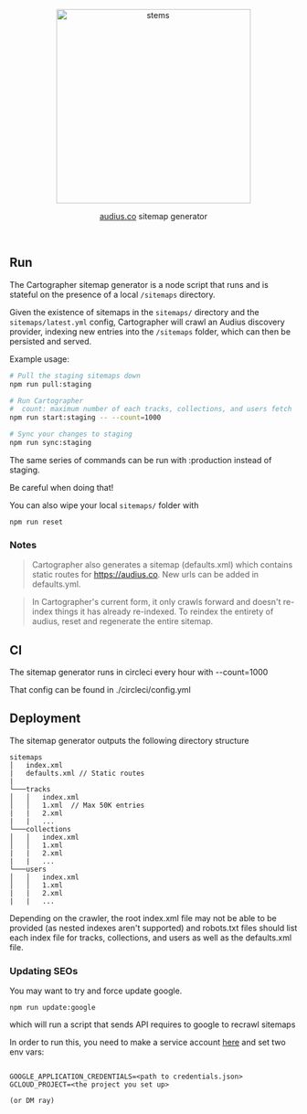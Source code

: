 <p align="center">
  <img src="https://user-images.githubusercontent.com/2731362/77206274-caa93b00-6ab3-11ea-917f-1dd18da6a4b4.png" alt="stems" width="340">

  <p align="center">
    <a href="https://audius.co/sitemaps/index.xml">audius.co</a> sitemap generator
  </p>
</p>

<br/>

## Run

The Cartographer sitemap generator is a node script that runs and is stateful on the presence of a local `/sitemaps` directory.

Given the existence of sitemaps in the `sitemaps/` directory and the `sitemaps/latest.yml` config, Cartographer will crawl an Audius discovery provider, indexing new entries into the `/sitemaps` folder, which can then be persisted and served.

Example usage:
```bash
# Pull the staging sitemaps down
npm run pull:staging

# Run Cartographer
#  count: maximum number of each tracks, collections, and users fetch
npm run start:staging -- --count=1000

# Sync your changes to staging
npm run sync:staging
```

The same series of commands can be run with :production instead of staging.

Be careful when doing that!

You can also wipe your local `sitemaps/` folder with

```
npm run reset
```

### Notes

> Cartographer also generates a sitemap (defaults.xml) which contains static routes for https://audius.co. New urls can be added in defaults.yml.

> In Cartographer's current form, it only crawls forward and doesn't re-index things it has already re-indexed. To reindex the entirety of audius, reset and regenerate the entire sitemap.

## CI

The sitemap generator runs in circleci every hour with --count=1000

That config can be found in ./circleci/config.yml

## Deployment

The sitemap generator outputs the following directory structure

```
sitemaps
│   index.xml
|   defaults.xml // Static routes
|
└───tracks
│   │   index.xml
│   │   1.xml  // Max 50K entries
|   |   2.xml
|   |   ...
└───collections
│   │   index.xml
│   │   1.xml
|   |   2.xml
|   |   ...
└───users
│   │   index.xml
│   │   1.xml
|   |   2.xml
|   |   ...
```

Depending on the crawler, the root index.xml file may not be able to be provided (as nested indexes aren't supported) and robots.txt files should list each index file for tracks, collections, and users as well as the defaults.xml file.

### Updating SEOs

You may want to try and force update google.

```
npm run update:google
```

which will run a script that sends API requires to google to recrawl sitemaps

In order to run this, you need to make a service account [here](https://console.cloud.google.com/apis/credentials) and set two env vars:

```

GOOGLE_APPLICATION_CREDENTIALS=<path to credentials.json>
GCLOUD_PROJECT=<the project you set up>

(or DM ray)
